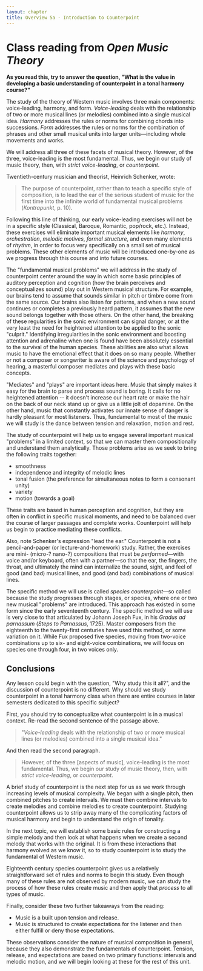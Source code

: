 ```yaml
---
layout: chapter
title: Overview 5a - Introduction to Counterpoint
---
```


# Class reading from *Open Music Theory*

**As you read this, try to answer the question, "What is the value in developing a basic understanding of counterpoint in a tonal harmony course?"**

The study of the theory of Western music involves three main components: voice-leading, harmony, and form. *Voice-leading* deals with the relationship of two or more musical lines (or melodies) combined into a single musical idea. *Harmony* addresses the rules or norms for combining chords into successions. *Form* addresses the rules or norms for the combination of phrases and other small musical units into larger units—including whole movements and works. 

We will address all three of these facets of musical theory. However, of the three, voice-leading is the most fundamental. Thus, we begin our study of music theory, then, with *strict voice-leading*, or *counterpoint*. 

Twentieth-century musician and theorist, Heinrich Schenker, wrote:

> The purpose of counterpoint, rather than to teach a specific style of composition, is to lead the ear of the serious student of music for the first time into the infinite world of fundamental musical problems (*Kontrapunkt*, p. 10).

Following this line of thinking, our early voice-leading exercises will not be in a specific style (Classical, Baroque, Romantic, pop/rock, etc.). Instead, these exercises will eliminate important musical elements like *harmony*, *orchestration*, *melodic motives*, *formal structure*, and even many elements of *rhythm*, in order to focus very specifically on a small set of musical problems. These other elements of music will be introduced one-by-one as we progress through this course and into future courses.

The "fundamental musical problems" we will address in the study of counterpoint center around the way in which some basic principles of auditory perception and cognition (how the brain perceives and conceptualizes sound) play out in Western musical structure. For example, our brains tend to assume that sounds similar in pitch or timbre come from the same source. Our brains also listen for patterns, and when a new sound continues or completes a previously heard pattern, it assumes that the new sound belongs together with those others. On the other hand, the breaking of these regularities in the sonic environment can signal danger, or at the very least the need for heightened attention to be applied to the sonic "culprit." Identifying irregularities in the sonic environment and boosting attention and adrenaline when one is found have been absolutely essential to the survival of the human species. These abilities are also what allows music to have the emotional effect that it does on so many people. Whether or not a composer or songwriter is aware of the science and psychology of hearing, a masterful composer mediates and plays with these basic concepts.

"Mediates" and "plays" are important ideas here. Music that simply makes it easy for the brain to parse and process sound is boring. It calls for no heightened attention -- it doesn't increase our heart rate or make the hair on the back of our neck stand up or give us a little jolt of dopamine. On the other hand, music that constantly activates our innate sense of danger is hardly pleasant for most listeners. Thus, fundamental to most of the music we will study is the dance between tension and relaxation, motion and rest.

The study of counterpoint will help us to engage several important musical "problems" in a limited context, so that we can master them compositionally and understand them analytically. Those problems arise as we seek to bring the following traits together:

- smoothness  
- independence and integrity of melodic lines  
- tonal fusion (the preference for simultaneous notes to form a consonant unity)  
- variety  
- motion (towards a goal)

These traits are based in human perception and cognition, but they are often in conflict in specific musical moments, and need to be balanced over the course of larger passages and complete works. Counterpoint will help us begin to practice mediating these conflicts.

Also, note Schenker's expression "lead the ear." Counterpoint is not a pencil-and-paper (or lecture-and-homework) study. Rather, the exercises are mini- (micro-? nano-?) compositions that must be *performed*—with voice and/or keyboard, often with a partner—so that the ear, the fingers, the throat, and ultimately the mind can internalize the sound, sight, and feel of good (and bad) musical lines, and good (and bad) combinations of musical lines.

The specific method we will use is called *species counterpoint*—so called because the study progresses through stages, or species, where one or two new musical "problems" are introduced. This approach has existed in some form since the early seventeenth century. The specific method we will use is very close to that articulated by Johann Joseph Fux, in his *Gradus ad parnassum* (*Steps to Parnassus*, 1725). Master composers from the eighteenth to the twenty-first centuries have used this method, or some variation on it. While Fux proposed five species, moving from two-voice combinations up to six- and eight-voice combinations, we will focus on species one through four, in two voices only.

## Conclusions

Any lesson could begin with the question, "Why study this it all?", and the discussion of counterpoint is no different. Why should we study counterpoint in a tonal harmony class when there are entire courses in later semesters dedicated to this specific subject?

First, you should try to conceptualize what counterpoint is in a musical context. Re-read the second sentence of the passage above.

>"*Voice-leading* deals with the relationship of two or more musical lines (or melodies) combined into a single musical idea."

And then read the second paragraph.

>However, of the three [aspects of music], voice-leading is the most fundamental. Thus, we begin our study of music theory, then, with *strict voice-leading*, or *counterpoint*.

A brief study of counterpoint is the next step for us as we work through increasing levels of musical complexity. We began with a single pitch, then combined pitches to create intervals. We must then combine intervals to create melodies and combine melodies to create counterpoint. Studying counterpoint allows us to strip away many of the complicating factors of musical harmony and begin to understand the origin of tonality. 

In the next topic, we will establish some basic rules for constructing a simple melody and then look at what happens when we create a second melody that works with the original. It is from these interactions that harmony evolved as we know it, so to study counterpoint is to study the fundamental of Western music. 

Eighteenth century species counterpoint gives us a relatively straightforward set of rules and norms to begin this study. Even though many of these rules are not observed by modern music, we can study the process of how these rules create music and then apply that *process* to all types of music.

Finally, consider these two further takeaways from the reading:
- Music is a built upon tension and release.
- Music is structured to create expectations for the listener and then either fulfill or deny those expectations. 

These observations consider the nature of musical composition in general, because they also demonstrate the fundamentals of counterpoint. Tension, release, and expectations are based on two primary functions: intervals and melodic motion, and we will begin looking at these for the rest of this unit.